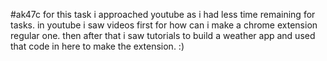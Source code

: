 #ak47c
for this task i approached youtube as i had less time remaining for tasks. in youtube i saw videos first for how can i make a chrome extension regular one. then after that i saw tutorials to build a weather app and used that code in here to make the extension.
:)
